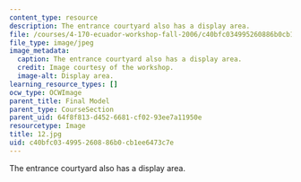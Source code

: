 ```yaml
---
content_type: resource
description: The entrance courtyard also has a display area.
file: /courses/4-170-ecuador-workshop-fall-2006/c40bfc034995260886b0cb1ee6473c7e_12.jpg
file_type: image/jpeg
image_metadata:
  caption: The entrance courtyard also has a display area.
  credit: Image courtesy of the workshop.
  image-alt: Display area.
learning_resource_types: []
ocw_type: OCWImage
parent_title: Final Model
parent_type: CourseSection
parent_uid: 64f8f813-d452-6681-cf02-93ee7a11950e
resourcetype: Image
title: 12.jpg
uid: c40bfc03-4995-2608-86b0-cb1ee6473c7e
---
```

The entrance courtyard also has a display area.

